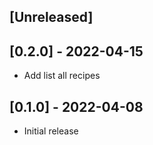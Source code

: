 ## [Unreleased]

## [0.2.0] - 2022-04-15

- Add list all recipes

## [0.1.0] - 2022-04-08

- Initial release
